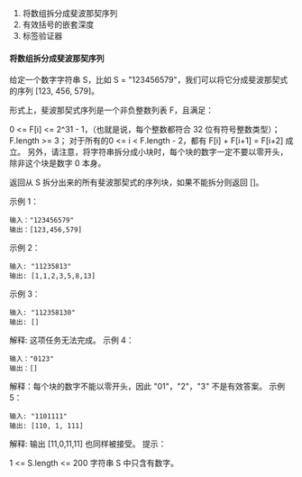 1. 将数组拆分成斐波那契序列
2. 有效括号的嵌套深度
3. 标签验证器


#### 将数组拆分成斐波那契序列

给定一个数字字符串 S，比如 S = "123456579"，我们可以将它分成斐波那契式的序列 [123, 456, 579]。

形式上，斐波那契式序列是一个非负整数列表 F，且满足：

0 <= F[i] <= 2^31 - 1，（也就是说，每个整数都符合 32 位有符号整数类型）；
F.length >= 3；
对于所有的0 <= i < F.length - 2，都有 F[i] + F[i+1] = F[i+2] 成立。
另外，请注意，将字符串拆分成小块时，每个块的数字一定不要以零开头，除非这个块是数字 0 本身。

返回从 S 拆分出来的所有斐波那契式的序列块，如果不能拆分则返回 []。


示例 1：
```
输入："123456579"
输出：[123,456,579]
```
示例 2：
```
输入: "11235813"
输出: [1,1,2,3,5,8,13]
```
示例 3：
```
输入: "112358130"
输出: []
```
解释: 这项任务无法完成。
示例 4：
```
输入："0123"
输出：[]
```
解释：每个块的数字不能以零开头，因此 "01"，"2"，"3" 不是有效答案。
示例 5：
```
输入: "1101111"
输出: [110, 1, 111]
```
解释: 输出 [11,0,11,11] 也同样被接受。
提示：

1 <= S.length <= 200
字符串 S 中只含有数字。



